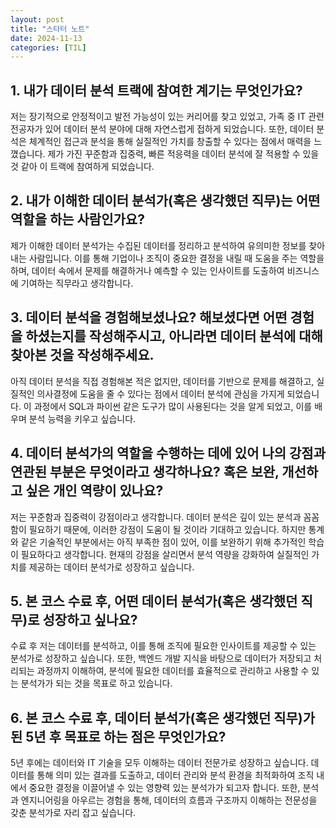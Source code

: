 ```yaml
---
layout: post
title: "스타터 노트"
date: 2024-11-13
categories: [TIL] 
---
```


## 1. 내가 데이터 분석 트랙에 참여한 계기는 무엇인가요?
저는 장기적으로 안정적이고 발전 가능성이 있는 커리어를 찾고 있었고, 가족 중 IT 관련 전공자가 있어 데이터 분석 분야에 대해 자연스럽게 접하게 되었습니다. 또한, 데이터 분석은 체계적인 접근과 분석을 통해 실질적인 가치를 창출할 수 있다는 점에서 매력을 느꼈습니다. 제가 가진 꾸준함과 집중력, 빠른 적응력을 데이터 분석에 잘 적용할 수 있을 것 같아 이 트랙에 참여하게 되었습니다.

## 2. 내가 이해한 데이터 분석가(혹은 생각했던 직무)는 어떤 역할을 하는 사람인가요?
제가 이해한 데이터 분석가는 수집된 데이터를 정리하고 분석하여 유의미한 정보를 찾아내는 사람입니다. 이를 통해 기업이나 조직이 중요한 결정을 내릴 때 도움을 주는 역할을 하며, 데이터 속에서 문제를 해결하거나 예측할 수 있는 인사이트를 도출하여 비즈니스에 기여하는 직무라고 생각합니다.

## 3. 데이터 분석을 경험해보셨나요? 해보셨다면 어떤 경험을 하셨는지를 작성해주시고, 아니라면 데이터 분석에 대해 찾아본 것을 작성해주세요.
아직 데이터 분석을 직접 경험해본 적은 없지만, 데이터를 기반으로 문제를 해결하고, 실질적인 의사결정에 도움을 줄 수 있다는 점에서 데이터 분석에 관심을 가지게 되었습니다. 이 과정에서 SQL과 파이썬 같은 도구가 많이 사용된다는 것을 알게 되었고, 이를 배우며 분석 능력을 키우고 싶습니다.

## 4. 데이터 분석가의 역할을 수행하는 데에 있어 나의 강점과 연관된 부분은 무엇이라고 생각하나요? 혹은 보완, 개선하고 싶은 개인 역량이 있나요?
저는 꾸준함과 집중력이 강점이라고 생각합니다. 데이터 분석은 깊이 있는 분석과 꼼꼼함이 필요하기 때문에, 이러한 강점이 도움이 될 것이라 기대하고 있습니다. 하지만 통계와 같은 기술적인 부분에서는 아직 부족한 점이 있어, 이를 보완하기 위해 추가적인 학습이 필요하다고 생각합니다. 현재의 강점을 살리면서 분석 역량을 강화하여 실질적인 가치를 제공하는 데이터 분석가로 성장하고 싶습니다.

## 5. 본 코스 수료 후, 어떤 데이터 분석가(혹은 생각했던 직무)로 성장하고 싶나요?
수료 후 저는 데이터를 분석하고, 이를 통해 조직에 필요한 인사이트를 제공할 수 있는 분석가로 성장하고 싶습니다. 또한, 백엔드 개발 지식을 바탕으로 데이터가 저장되고 처리되는 과정까지 이해하여, 분석에 필요한 데이터를 효율적으로 관리하고 사용할 수 있는 분석가가 되는 것을 목표로 하고 있습니다.

## 6. 본 코스 수료 후, 데이터 분석가(혹은 생각했던 직무)가 된 5년 후 목표로 하는 점은 무엇인가요?
5년 후에는 데이터와 IT 기술을 모두 이해하는 데이터 전문가로 성장하고 싶습니다. 데이터를 통해 의미 있는 결과를 도출하고, 데이터 관리와 분석 환경을 최적화하여 조직 내에서 중요한 결정을 이끌어낼 수 있는 영향력 있는 분석가가 되고자 합니다. 또한, 분석과 엔지니어링을 아우르는 경험을 통해, 데이터의 흐름과 구조까지 이해하는 전문성을 갖춘 분석가로 자리 잡고 싶습니다.
